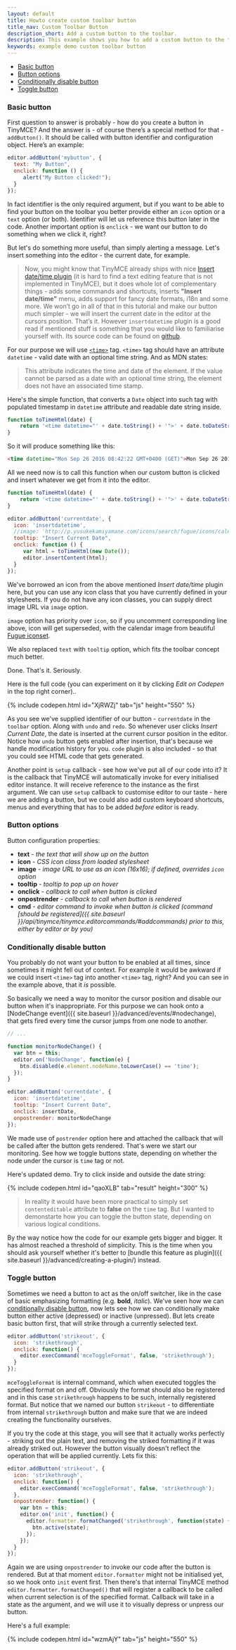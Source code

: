 ```yaml
---
layout: default
title: Howto create custom toolbar button
title_nav: Custom Toolbar Button
description_short: Add a custom button to the toolbar.
description: This example shows you how to add a custom button to the toolbar.
keywords: example demo custom toolbar button
---
```


* [Basic button](#basicbutton)
* [Button options](#buttonoptions)
* [Conditionally disable button](#conditionallydisablebutton)
* [Toggle button](#togglebutton)


### Basic button

First question to answer is probably - how do you create a button in TinyMCE? And the answer is - of course there’s a special method for that - `addButton()`. It should be called with button identifier and configuration object. Here’s an example:

```js
editor.addButton('mybutton', {
  text: "My Button",
  onclick: function () {
     alert("My Button clicked!");
  }
});
``` 

In fact identifier is the only required argument, but if you want to be able to find your button on the toolbar you better provide either an `icon` option or a `text` option (or both). Identifier will let us reference this button later in the code. Another important option is `onclick` - we want our button to do something when we click it, right?

But let's do something more useful, than simply alerting a message. Let's insert something into the editor - the current date, for example. 

> Now, you might know that TinyMCE already ships with nice [Insert date/time plugin](https://www.tinymce.com/docs/plugins/insertdatetime/) (it is hard to find a text editing feature that is not implemented in TinyMCE), but it does whole lot of complementary things - adds some commands and shortcuts, inserts **"Insert date/time"** menu, adds support for fancy date formats, i18n and some more. We won’t go in all of that in this tutorial and make our button much simpler - we will insert the current date in the editor at the cursors position. That’s it. However `insertdatetime` plugin is a good read if mentioned stuff is something that you would like to familiarise yourself with. Its source code can be found on [github](https://github.com/tinymce/tinymce/blob/master/js/tinymce/plugins/insertdatetime/plugin.js).

For our purpose we will use [`<time>`](https://developer.mozilla.org/en-US/docs/Web/HTML/Element/time) tag. `<time>` tag should have an attribute `datetime` - valid date with an optional time string. And as MDN states:

> This attribute indicates the time and date of the element. If the value cannot be parsed as a date with an optional time string, the element does not have an associated time stamp.

Here's the simple function, that converts a `Date` object into such tag with populated timestamp in `datetime` attribute and readable date string inside.

```js
function toTimeHtml(date) {
    return '<time datetime="' + date.toString() + '">' + date.toDateString() + '</time>';
}
```

So it will produce something like this:

```html
<time datetime="Mon Sep 26 2016 08:42:22 GMT+0400 (GET)">Mon Sep 26 2016</time>
```

All we need now is to call this function when our custom button is clicked and insert whatever we get from it into the editor. 

```js
function toTimeHtml(date) {
    return '<time datetime="' + date.toString() + '">' + date.toDateString() + '</time>';
}

editor.addButton('currentdate', {
  icon: 'insertdatetime',
  //image: 'http://p.yusukekamiyamane.com/icons/search/fugue/icons/calendar-blue.png',
  tooltip: "Insert Current Date",
  onclick: function () {
     var html = toTimeHtml(new Date());
     editor.insertContent(html);
  }
});
``` 

We've borrowed an icon from the above mentioned *Insert date/time* plugin here, but you can use any icon class that you have currently defined in your stylesheets. If you do not have any icon classes, you can supply direct image URL via `image` option. 

`image` option has priority over `icon`, so if you uncomment corresponding line above, icon will get superseded, with the calendar image from beautiful [Fugue iconset](http://p.yusukekamiyamane.com/).

We also replaced `text` with `tooltip` option, which fits the toolbar concept much better.

Done. That's it. Seriously. 

Here is the full code (you can experiment on it by clicking *Edit on Codepen* in the top right corner)..

{% include codepen.html id="XjRWZj" tab="js" height="550" %}


As you see we've supplied identifier of our button - `currentdate` in the `toolbar` option. Along with `undo` and `redo`. So whenever user clicks *Insert Current Date*, the date is inserted at the current cursor position in the editor. Notice how `undo` button gets enabled after insertion, that's because we handle modification history for you. `code` plugin is also included - so that you could see HTML code that gets generated.
  
Another point is `setup` callback - see how we've put all of our code into it? It is the callback that TinyMCE will automatically invoke for every initialised editor instance. It will receive reference to the instance as the first argument. We can use `setup` callback to customise editor to our taste - here we are adding a button, but we could also add custom keyboard shortcuts, menus and everything that has to be added *before* editor is ready.


### Button options

Button configuration properties:

* **text** - *the text that will show up on the button*
* **icon** - *CSS icon class from loaded stylesheet*
* **image** - *image URL to use as an icon (16x16); if defined, overrides `icon` option*
* **tooltip** - *tooltip to pop up on hover*
* **onclick** - *callback to call when button is clicked*
* **onpostrender** - *callback to call when button is rendered*
* **cmd** - *editor command to invoke when button is clicked (command [should be registered]({{ site.baseurl }}/api/tinymce/tinymce.editorcommands/#addcommands) prior to this, either by editor or by you)*

### Conditionally disable button

You probably do not want your button to be enabled at all times, since sometimes it might fell out of context. For example it would be awkward if we could insert `<time>` tag into another `<time>` tag, right? And you can see in the example above, that it *is* possible.

So basically we need a way to monitor the cursor position and disable our button when it's inappropriate. For this purpose we can hook onto a [NodeChange event]({{ site.baseurl }}/advanced/events/#nodechange), that gets fired every time the cursor jumps from one node to another.

```js
// ...

function monitorNodeChange() {
  var btn = this;
  editor.on('NodeChange', function(e) {
    btn.disabled(e.element.nodeName.toLowerCase() == 'time');
  });
}

editor.addButton('currentdate', {
  icon: 'insertdatetime',
  tooltip: "Insert Current Date",
  onclick: insertDate,
  onpostrender: monitorNodeChange
});
```
We made use of `postrender` option here and attached the callback that will be called after the button gets rendered. That's were we start our monitoring. See how we toggle buttons state, depending on whether the node under the cursor is `time` tag or not.

Here's updated demo. Try to click inside and outside the date string:

{% include codepen.html id="qaoXLB" tab="result" height="300" %}

> In reality it would have been more practical to simply set `contenteditable` attribute to **false** on the `time` tag. But I wanted to demonstarte how you can toggle the button state, depending on various logical conditions.

By the way notice how the code for our example gets bigger and bigger. It has almost reached a threshold of simplicity. This is the time when you should ask yourself whether it's better to [bundle this feature as plugin]({{ site.baseurl }}/advanced/creating-a-plugin/) instead.

### Toggle button

Sometimes we need a button to act as the on/off switcher, like in the case of basic emphasizing formatting (e.g. **bold**, *italic*). We've seen how we can [conditionally disable button](#conditionallydisablebutton), now lets see how we can conditionally make button either active (depressed) or inactive (unpressed). But lets create basic button first, that will strike through a currently selected text.

```js
editor.addButton('strikeout', {
  icon: 'strikethrough',
  onclick: function() {
    editor.execCommand('mceToggleFormat', false, 'strikethrough');
  }
});
```

`mceToggleFormat` is internal command, which when executed toggles the specified format on and off. Obviously the format should also be registered and in this case `strikethrough` happens to be such, internally registered format. But notice that we named our button `strikeout` - to differentiate from internal `strikethrough` button and make sure that we are indeed creating the functionality ourselves.

If you try the code at this stage, you will see that it actually works perfectly - striking out the plain text, and removing the striked formatting if it was already striked out. However the button visually doesn't reflect the operation that will be applied currently. Lets fix this:

```js
editor.addButton('strikeout', {
  icon: 'strikethrough',
  onclick: function() {
    editor.execCommand('mceToggleFormat', false, 'strikethrough');
  },
  onpostrender: function() {
    var btn = this;
    editor.on('init', function() {
      editor.formatter.formatChanged('strikethrough', function(state) {
        btn.active(state);
      });
    });
  }
});
```

Again we are using `onpostrender` to invoke our code after the button is rendered. But at that moment `editor.formatter` might not be initialised yet, so we hook onto `init` event first. Then there's that internal TinyMCE method `editor.formatter.formatChanged()` that will register a callback to be called when current selection is of the specified format. Callback will take in a state as the argument, and we will use it to visually depress or unpress our button.

Here's a full example:

{% include codepen.html id="wzmAjY" tab="js" height="550" %}

